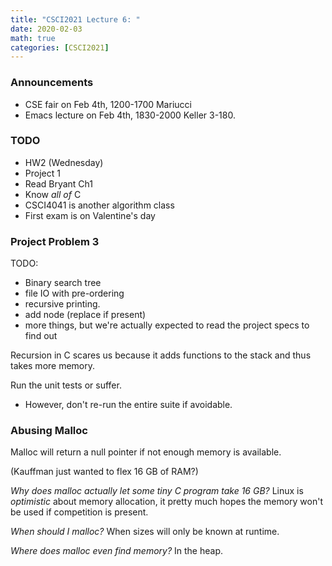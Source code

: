 ```yaml
---
title: "CSCI2021 Lecture 6: "
date: 2020-02-03
math: true 
categories: [CSCI2021]
---
```


### Announcements

- CSE fair on Feb 4th, 1200-1700 Mariucci
- Emacs lecture on Feb 4th, 1830-2000 Keller 3-180.

### TODO

- HW2 (Wednesday)
- Project 1 
- Read Bryant Ch1
- Know *all of* C
- CSCI4041 is another algorithm class
- First exam is on Valentine's day

### Project Problem 3

TODO:

- Binary search tree
- file IO with pre-ordering
- recursive printing.
- add node (replace if present)
- more things, but we're actually expected to read the project specs to find out

Recursion in C scares us because it adds functions to the stack and thus takes more memory.

Run the unit tests or suffer.

- However, don't re-run the entire suite if avoidable.

### Abusing Malloc

Malloc will return a null pointer if not enough memory is available.

(Kauffman just wanted to flex 16 GB of RAM?)

*Why does malloc actually let some tiny C program take 16 GB?* Linux is *optimistic* about memory allocation, it pretty much hopes the memory won't be used if competition is present.

*When should I malloc?* When sizes will only be known at runtime.

*Where does malloc even find memory?* In the heap.


